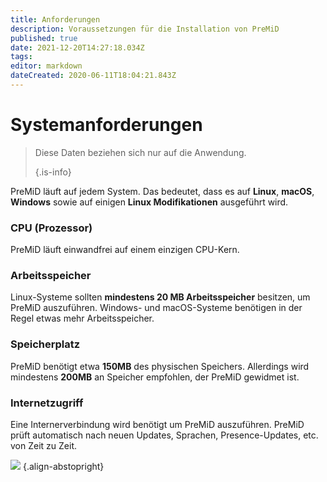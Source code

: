 ```yaml
---
title: Anforderungen
description: Voraussetzungen für die Installation von PreMiD
published: true
date: 2021-12-20T14:27:18.034Z
tags:
editor: markdown
dateCreated: 2020-06-11T18:04:21.843Z
---
```


# Systemanforderungen

> Diese Daten beziehen sich nur auf die Anwendung.
>
> {.is-info}

PreMiD läuft auf jedem System. Das bedeutet, dass es auf **Linux**, **macOS**, **Windows** sowie auf einigen **Linux Modifikationen** ausgeführt wird.

### CPU (Prozessor)
PreMiD läuft einwandfrei auf einem einzigen CPU-Kern.

### Arbeitsspeicher
Linux-Systeme sollten **mindestens 20 MB Arbeitsspeicher** besitzen, um PreMiD auszuführen. Windows- und macOS-Systeme benötigen in der Regel etwas mehr Arbeitsspeicher.

### Speicherplatz
PreMiD benötigt etwa **150MB** des physischen Speichers. Allerdings wird mindestens **200MB** an Speicher empfohlen, der PreMiD gewidmet ist.

### Internetzugriff
Eine Internerverbindung wird benötigt um PreMiD auszuführen. PreMiD prüft automatisch nach neuen Updates, Sprachen, Presence-Updates, etc. von Zeit zu Zeit.

![](https://a.icons8.com/ViUXyjOj/f4tFww/svg.svg) {.align-abstopright}
